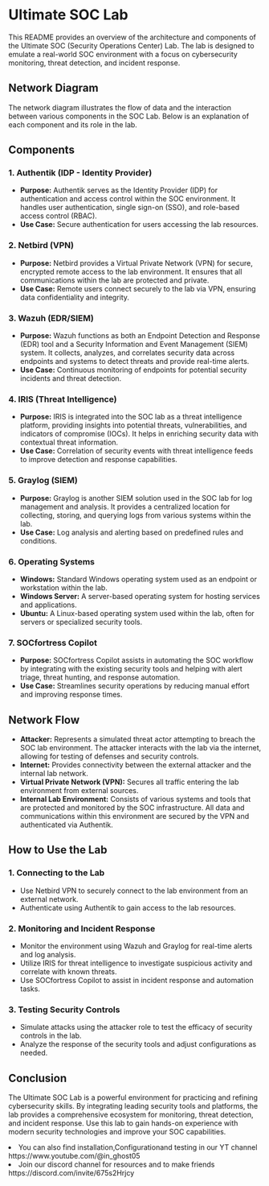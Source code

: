 <!DOCTYPE html>
<html lang="en">
<head>
  <meta charset="UTF-8">
  <meta name="viewport" content="width=device-width, initial-scale=1.0">
  
</head>
<body>

<h1>Ultimate SOC Lab </h1>

<p>This README provides an overview of the architecture and components of the Ultimate SOC (Security Operations Center) Lab. The lab is designed to emulate a real-world SOC environment with a focus on cybersecurity monitoring, threat detection, and incident response.</p>

<h2>Network Diagram</h2>
<p>The network diagram illustrates the flow of data and the interaction between various components in the SOC Lab. Below is an explanation of each component and its role in the lab.</p>

<h2>Components</h2>

<h3>1. Authentik (IDP - Identity Provider)</h3>
<ul>
  <li><strong>Purpose:</strong> Authentik serves as the Identity Provider (IDP) for authentication and access control within the SOC environment. It handles user authentication, single sign-on (SSO), and role-based access control (RBAC).</li>
  <li><strong>Use Case:</strong> Secure authentication for users accessing the lab resources.</li>
</ul>

<h3>2. Netbird (VPN)</h3>
<ul>
  <li><strong>Purpose:</strong> Netbird provides a Virtual Private Network (VPN) for secure, encrypted remote access to the lab environment. It ensures that all communications within the lab are protected and private.</li>
  <li><strong>Use Case:</strong> Remote users connect securely to the lab via VPN, ensuring data confidentiality and integrity.</li>
</ul>

<h3>3. Wazuh (EDR/SIEM)</h3>
<ul>
  <li><strong>Purpose:</strong> Wazuh functions as both an Endpoint Detection and Response (EDR) tool and a Security Information and Event Management (SIEM) system. It collects, analyzes, and correlates security data across endpoints and systems to detect threats and provide real-time alerts.</li>
  <li><strong>Use Case:</strong> Continuous monitoring of endpoints for potential security incidents and threat detection.</li>
</ul>

<h3>4. IRIS (Threat Intelligence)</h3>
<ul>
  <li><strong>Purpose:</strong> IRIS is integrated into the SOC lab as a threat intelligence platform, providing insights into potential threats, vulnerabilities, and indicators of compromise (IOCs). It helps in enriching security data with contextual threat information.</li>
  <li><strong>Use Case:</strong> Correlation of security events with threat intelligence feeds to improve detection and response capabilities.</li>
</ul>

<h3>5. Graylog (SIEM)</h3>
<ul>
  <li><strong>Purpose:</strong> Graylog is another SIEM solution used in the SOC lab for log management and analysis. It provides a centralized location for collecting, storing, and querying logs from various systems within the lab.</li>
  <li><strong>Use Case:</strong> Log analysis and alerting based on predefined rules and conditions.</li>
</ul>

<h3>6. Operating Systems</h3>
<ul>
  <li><strong>Windows:</strong> Standard Windows operating system used as an endpoint or workstation within the lab.</li>
  <li><strong>Windows Server:</strong> A server-based operating system for hosting services and applications.</li>
  <li><strong>Ubuntu:</strong> A Linux-based operating system used within the lab, often for servers or specialized security tools.</li>
</ul>

<h3>7. SOCfortress Copilot</h3>
<ul>
  <li><strong>Purpose:</strong> SOCfortress Copilot assists in automating the SOC workflow by integrating with the existing security tools and helping with alert triage, threat hunting, and response automation.</li>
  <li><strong>Use Case:</strong> Streamlines security operations by reducing manual effort and improving response times.</li>
</ul>

<h2>Network Flow</h2>
<ul>
  <li><strong>Attacker:</strong> Represents a simulated threat actor attempting to breach the SOC lab environment. The attacker interacts with the lab via the internet, allowing for testing of defenses and security controls.</li>
  <li><strong>Internet:</strong> Provides connectivity between the external attacker and the internal lab network.</li>
  <li><strong>Virtual Private Network (VPN):</strong> Secures all traffic entering the lab environment from external sources.</li>
  <li><strong>Internal Lab Environment:</strong> Consists of various systems and tools that are protected and monitored by the SOC infrastructure. All data and communications within this environment are secured by the VPN and authenticated via Authentik.</li>
</ul>

<h2>How to Use the Lab</h2>

<h3>1. Connecting to the Lab</h3>
<ul>
  <li>Use Netbird VPN to securely connect to the lab environment from an external network.</li>
  <li>Authenticate using Authentik to gain access to the lab resources.</li>
</ul>

<h3>2. Monitoring and Incident Response</h3>
<ul>
  <li>Monitor the environment using Wazuh and Graylog for real-time alerts and log analysis.</li>
  <li>Utilize IRIS for threat intelligence to investigate suspicious activity and correlate with known threats.</li>
  <li>Use SOCfortress Copilot to assist in incident response and automation tasks.</li>
</ul>

<h3>3. Testing Security Controls</h3>
<ul>
  <li>Simulate attacks using the attacker role to test the efficacy of security controls in the lab.</li>
  <li>Analyze the response of the security tools and adjust configurations as needed.</li>
</ul>

<h2>Conclusion</h2>
<p>The Ultimate SOC Lab is a powerful environment for practicing and refining cybersecurity skills. By integrating leading security tools and platforms, the lab provides a comprehensive ecosystem for monitoring, threat detection, and incident response. Use this lab to gain hands-on experience with modern security technologies and improve your SOC capabilities.</p>
<li>You can also find installation,Configurationand testing in our YT channel https://www.youtube.com/@in_ghost05</li>
<li>Join our discord channel for resources and to make friends https://discord.com/invite/675s2Hrjcy</li>
</body>
</html>
